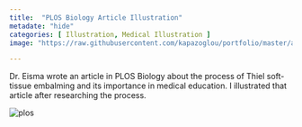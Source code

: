 ```yaml
---
title:  "PLOS Biology Article Illustration"
metadate: "hide"
categories: [ Illustration, Medical Illustration ]
image: "https://raw.githubusercontent.com/kapazoglou/portfolio/master/assets/images/item/infusion.png"

---
```


Dr. Eisma wrote an article in PLOS Biology about the process of Thiel soft-tissue embalming and its importance in medical education. I illustrated that article after researching the process.

![plos](https://raw.githubusercontent.com/kapazoglou/portfolio/master/assets/images/item/plos.PNG)

